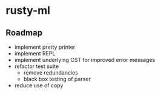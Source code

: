# rusty-ml

## Roadmap

- implement pretty printer
- implement REPL
- implement underlying CST for improved error messages
- refactor test suite
  - remove redundancies
  - black box testing of parser
- reduce use of copy
